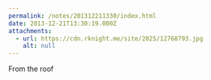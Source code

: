 ```yaml
---
permalink: /notes/201312211330/index.html
date: 2013-12-21T13:30:19.000Z
attachments:
  - url: https://cdn.rknight.me/site/2025/12768793.jpg
    alt: null
---
```


From the roof
